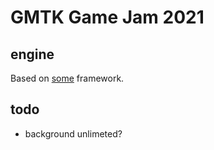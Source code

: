 # GMTK Game Jam 2021


## engine
Based on [some](http://github.com/renehorstmann/some) framework.


## todo
- background unlimeted?
